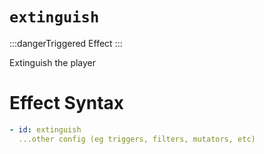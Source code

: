 # `extinguish`
:::dangerTriggered Effect
:::

Extinguish the player

# Effect Syntax
```yaml
- id: extinguish
  ...other config (eg triggers, filters, mutators, etc)
```